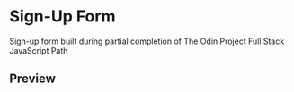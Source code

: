 <h1>Sign-Up Form</h1>
<p>Sign-up form built during partial completion of The Odin Project Full Stack JavaScript Path</p>

## Preview

<div align="center">
  <img src="./assets/preview.png>
</div>


